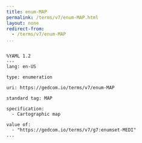 ```yaml
---
title: enum-MAP
permalink: /terms/v7/enum-MAP.html
layout: none
redirect-from:
  - /terms/v7/enum-MAP
...
```


```

%YAML 1.2
---
lang: en-US

type: enumeration

uri: https://gedcom.io/terms/v7/enum-MAP

standard tag: MAP

specification:
  - Cartographic map

value of:
  - "https://gedcom.io/terms/v7/g7:enumset-MEDI"
...

```
